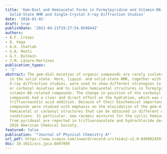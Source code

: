 ```yaml
---
title: 'Gem-Diol and Hemiacetal Forms in Formylpyridine and Vitamin-B6-Related Compounds:
  Solid-State NMR and Single-Crystal X-ray Diffraction Studies'
date: '2016-01-01'
draft: true
publishDate: '2021-04-21T19:27:54.859644Z'
authors:
- A.F. Crespi
- D. Vega
- A.K. Chattah
- G.A. Monti
- G.Y. Buldain
- J.M. Lázaro-Martínez
publication_types:
- '2'
abstract: The gem-diol moieties of organic compounds are rarely isolated or even studied
  in the solid state. Here, liquid- and solid-state NMR, together with single-crystal
  X-ray diffraction studies, were used to show different strategies to favor the gem-diol
  or carbonyl moieties and to isolate hemiacetal structures in formylpyridine and
  vitamin-B6-related compounds. The change in position of the carbonyl group in pyridine
  compounds had a clear and direct effect on the hydration, which was enhanced by
  trifluoroacetic acid addition. Because of their biochemical importance, vitamin-B6-related
  compounds were studied with emphasis on the elucidation of the gem-diol, cyclic
  hemiacetal or carbonyl structures that can be obtained in different experimental
  conditions. In particular, new racemic mixtures for the cyclic hemiacetal structure
  from pyridoxal are reported in trifluoroacetate and hydrochloride derivatives. ©
  2016 American Chemical Society.
featured: false
publication: '*Journal of Physical Chemistry A*'
url_pdf: https://www.scopus.com/inward/record.uri?eid=2-s2.0-84990245910&doi=10.1021%2facs.jpca.6b07898&partnerID=40&md5=7a32893556dbab1c605b03c66ded7d7c
doi: 10.1021/acs.jpca.6b07898
---
```



